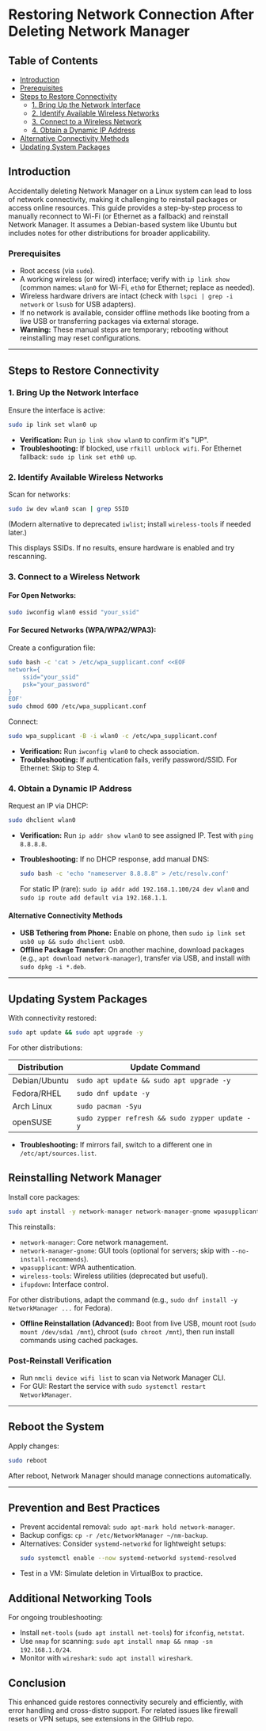 # Restoring Network Connection After Deleting Network Manager

## Table of Contents
- [Introduction](#introduction)
- [Prerequisites](#prerequisites)
- [Steps to Restore Connectivity](#steps-to-restore-connectivity)
  - [1. Bring Up the Network Interface](#1-bring-up-the-network-interface)
  - [2. Identify Available Wireless Networks](#2-identify-available-wireless-networks)
  - [3. Connect to a Wireless Network](#3-connect-to-a-wireless-network)
  - [4. Obtain a Dynamic IP Address](#4-obtain-a-dynamic-ip-address)
- [Alternative Connectivity Methods](#alternative-connectivity-methods)
- [Updating System Packages](#updating-system-packages)

## Introduction

Accidentally deleting Network Manager on a Linux system can lead to loss of network connectivity, making it challenging to reinstall packages or access online resources. This guide provides a step-by-step process to manually reconnect to Wi-Fi (or Ethernet as a fallback) and reinstall Network Manager. It assumes a Debian-based system like Ubuntu but includes notes for other distributions for broader applicability.

### Prerequisites

- Root access (via `sudo`).
- A working wireless (or wired) interface; verify with `ip link show` (common names: `wlan0` for Wi-Fi, `eth0` for Ethernet; replace as needed).
- Wireless hardware drivers are intact (check with `lspci | grep -i network` or `lsusb` for USB adapters).
- If no network is available, consider offline methods like booting from a live USB or transferring packages via external storage.
- **Warning:** These manual steps are temporary; rebooting without reinstalling may reset configurations.

---

## Steps to Restore Connectivity

### 1. Bring Up the Network Interface

Ensure the interface is active:

```bash
sudo ip link set wlan0 up
```

- **Verification:** Run `ip link show wlan0` to confirm it's "UP".
- **Troubleshooting:** If blocked, use `rfkill unblock wifi`. For Ethernet fallback: `sudo ip link set eth0 up`.

### 2. Identify Available Wireless Networks

Scan for networks:

```bash
sudo iw dev wlan0 scan | grep SSID
```

(Modern alternative to deprecated `iwlist`; install `wireless-tools` if needed later.)

This displays SSIDs. If no results, ensure hardware is enabled and try rescanning.

### 3. Connect to a Wireless Network

#### For Open Networks:

```bash
sudo iwconfig wlan0 essid "your_ssid"
```

#### For Secured Networks (WPA/WPA2/WPA3):

Create a configuration file:

```bash
sudo bash -c 'cat > /etc/wpa_supplicant.conf <<EOF
network={
    ssid="your_ssid"
    psk="your_password"
}
EOF'
sudo chmod 600 /etc/wpa_supplicant.conf
```

Connect:

```bash
sudo wpa_supplicant -B -i wlan0 -c /etc/wpa_supplicant.conf
```

- **Verification:** Run `iwconfig wlan0` to check association.
- **Troubleshooting:** If authentication fails, verify password/SSID. For Ethernet: Skip to Step 4.

### 4. Obtain a Dynamic IP Address

Request an IP via DHCP:

```bash
sudo dhclient wlan0
```

- **Verification:** Run `ip addr show wlan0` to see assigned IP. Test with `ping 8.8.8.8`.
- **Troubleshooting:** If no DHCP response, add manual DNS:

  ```bash
  sudo bash -c 'echo "nameserver 8.8.8.8" > /etc/resolv.conf'
  ```

  For static IP (rare): `sudo ip addr add 192.168.1.100/24 dev wlan0` and `sudo ip route add default via 192.168.1.1`.

#### Alternative Connectivity Methods

- **USB Tethering from Phone:** Enable on phone, then `sudo ip link set usb0 up && sudo dhclient usb0`.
- **Offline Package Transfer:** On another machine, download packages (e.g., `apt download network-manager`), transfer via USB, and install with `sudo dpkg -i *.deb`.

---

## Updating System Packages

With connectivity restored:

```bash
sudo apt update && sudo apt upgrade -y
```

For other distributions:

| Distribution  | Update Command                                   |
| ------------- | ------------------------------------------------ |
| Debian/Ubuntu | `sudo apt update && sudo apt upgrade -y`       |
| Fedora/RHEL   | `sudo dnf update -y`                           |
| Arch Linux    | `sudo pacman -Syu`                             |
| openSUSE      | `sudo zypper refresh && sudo zypper update -y` |

- **Troubleshooting:** If mirrors fail, switch to a different one in `/etc/apt/sources.list`.

## Reinstalling Network Manager

Install core packages:

```bash
sudo apt install -y network-manager network-manager-gnome wpasupplicant wireless-tools ifupdown
```

This reinstalls:

- `network-manager`: Core network management.
- `network-manager-gnome`: GUI tools (optional for servers; skip with `--no-install-recommends`).
- `wpasupplicant`: WPA authentication.
- `wireless-tools`: Wireless utilities (deprecated but useful).
- `ifupdown`: Interface control.

For other distributions, adapt the command (e.g., `sudo dnf install -y NetworkManager ...` for Fedora).

- **Offline Reinstallation (Advanced):** Boot from live USB, mount root (`sudo mount /dev/sda1 /mnt`), chroot (`sudo chroot /mnt`), then run install commands using cached packages.

### Post-Reinstall Verification

- Run `nmcli device wifi list` to scan via Network Manager CLI.
- For GUI: Restart the service with `sudo systemctl restart NetworkManager`.

---

## Reboot the System

Apply changes:

```bash
sudo reboot
```

After reboot, Network Manager should manage connections automatically.

---

## Prevention and Best Practices

- Prevent accidental removal: `sudo apt-mark hold network-manager`.
- Backup configs: `cp -r /etc/NetworkManager ~/nm-backup`.
- Alternatives: Consider `systemd-networkd` for lightweight setups:
  ```bash
  sudo systemctl enable --now systemd-networkd systemd-resolved
  ```
- Test in a VM: Simulate deletion in VirtualBox to practice.

## Additional Networking Tools

For ongoing troubleshooting:

- Install `net-tools` (`sudo apt install net-tools`) for `ifconfig`, `netstat`.
- Use `nmap` for scanning: `sudo apt install nmap && nmap -sn 192.168.1.0/24`.
- Monitor with `wireshark`: `sudo apt install wireshark`.

## Conclusion

This enhanced guide restores connectivity securely and efficiently, with error handling and cross-distro support. For related issues like firewall resets or VPN setups, see extensions in the GitHub repo.
